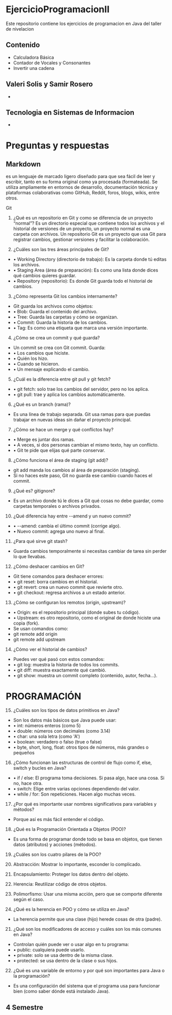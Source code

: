 # EjercicioProgramacionII

Este repositorio contiene los ejercicios de programacion en Java del taller de nivelacion

## Contenido

- Calculadora Básica
- Contador de Vocales y Consonantes
- Invertir una cadena

## Valeri Solis y Samir Rosero
- 
## Tecnologia en Sistemas de Informacion
- 

# Preguntas y respuestas
## Markdown 

es un lenguaje de marcado ligero diseñado para que sea fácil de leer y escribir, tanto en su forma original como ya procesada (formateada). Se utiliza ampliamente en entornos de desarrollo, documentación técnica y plataformas colaborativas como GitHub, Reddit, foros, blogs, wikis, entre otros.

Git 
1. ¿Qué es un repositorio en Git y como se diferencia de un proyecto “normal”?
Es un directorio especial que contiene todos los archivos y el historial de versiones de un proyecto, un proyecto normal es una carpeta con archivos. Un repositorio Git es un proyecto que usa Git para registrar cambios, gestionar versiones y facilitar la colaboración.

2. ¿Cuáles son las tres áreas principales de Git?
- •	Working Directory (directorio de trabajo): Es la carpeta donde tú editas los archivos.
- •	Staging Area (área de preparación): Es como una lista donde dices qué cambios quieres guardar.
- •	Repository (repositorio): Es donde Git guarda todo el historial de cambios.

3. ¿Cómo representa Git los cambios internamente?
- Git guarda los archivos como objetos:
- •	Blob: Guarda el contenido del archivo.
- •	Tree: Guarda las carpetas y cómo se organizan.
- •	Commit: Guarda la historia de los cambios.
- •	Tag: Es como una etiqueta que marca una versión importante.



4. ¿Cómo se crea un commit y qué guarda?
- Un commit se crea con Git commit. Guarda:
- •	Los cambios que hiciste.
- •	Quién los hizo.
- •	Cuando se hicieron.
- •	Un mensaje explicando el cambio.

5. ¿Cuál es la diferencia entre git pull y git fetch?
- •	git fetch: solo trae los cambios del servidor, pero no los aplica.
- •	git pull: trae y aplica los cambios automáticamente.

6. ¿Qué es un branch (rama)?
- Es una línea de trabajo separada. Git usa ramas para que puedas trabajar en nuevas ideas sin dañar el proyecto principal.

7. ¿Cómo se hace un merge y qué conflictos hay?
- •	Merge es juntar dos ramas.
- •	A veces, si dos personas cambian el mismo texto, hay un conflicto.
- •	Git te pide que elijas qué parte conservar.

8. ¿Cómo funciona el área de staging (git add)?
- git add manda los cambios al área de preparación (staging).
- Si no haces este paso, Git no guarda ese cambio cuando haces el commit.

9. ¿Qué es? gitignore?
- Es un archivo donde tú le dices a Git qué cosas no debe guardar, como carpetas temporales o archivos privados.
10. ¿Qué diferencia hay entre --amend y un nuevo commit?
- •	--amend: cambia el último commit (corrige algo).
- •	Nuevo commit: agrega uno nuevo al final.

11. ¿Para qué sirve git stash?
- Guarda cambios temporalmente si necesitas cambiar de tarea sin perder lo que llevabas.

12. ¿Cómo deshacer cambios en Git?
- Git tiene comandos para deshacer errores:
- •	git reset: borra cambios en el historial.
- •	git revert: crea un nuevo commit que revierte otro.
- •	git checkout: regresa archivos a un estado anterior.

13. ¿Cómo se configuran los remotos (origin, upstream)?
- •	Origin: es el repositorio principal (donde subes tu código).
- •	Upstream: es otro repositorio, como el original de donde hiciste una copia (fork).
- Se usan comandos como:
- git remote add origin <url>
- git remote add upstream <url>
14. ¿Cómo ver el historial de cambios?
- Puedes ver qué pasó con estos comandos:
- •	git log: muestra la historia de todos los commits.
- •	git diff: muestra exactamente qué cambió.
- •	git show: muestra un commit completo (contenido, autor, fecha...).

# PROGRAMACIÓN

15. ¿Cuáles son los tipos de datos primitivos en Java?
- Son los datos más básicos que Java puede usar:
- •	int: números enteros (como 5)
- •	double: números con decimales (como 3.14)
- •	char: una sola letra (como 'A')
- •	boolean: verdadero o falso (true o false)
- •	byte, short, long, float: otros tipos de números, más grandes o pequeños

16. ¿Cómo funcionan las estructuras de control de flujo como if, else, switch y bucles en Java?
- •	if / else: El programa toma decisiones. Si pasa algo, hace una cosa. Si no, hace otra.
- •	switch: Elige entre varias opciones dependiendo del valor.
- •	while / for: Son repeticiones. Hacen algo muchas veces.

17. ¿Por qué es importante usar nombres significativos para variables y métodos?
- Porque así es más fácil entender el código.

18. ¿Qué es la Programación Orientada a Objetos (POO)?
- Es una forma de programar donde todo se basa en objetos, que tienen datos (atributos) y acciones (métodos).

19. ¿Cuáles son los cuatro pilares de la POO?
1.	Abstracción: Mostrar lo importante, esconder lo complicado.
2.	Encapsulamiento: Proteger los datos dentro del objeto.
3.	Herencia: Reutilizar código de otros objetos.
4.	Polimorfismo: Usar una misma acción, pero que se comporte diferente según el caso.

20. ¿Qué es la herencia en POO y cómo se utiliza en Java?
- La herencia permite que una clase (hijo) herede cosas de otra (padre).

21. ¿Qué son los modificadores de acceso y cuáles son los más comunes en Java?
- Controlan quién puede ver o usar algo en tu programa:
- •	public: cualquiera puede usarlo.
- •	private: solo se usa dentro de la misma clase.
- •	protected: se usa dentro de la clase o sus hijos.

22. ¿Qué es una variable de entorno y por qué son importantes para Java o la programación?
- Es una configuración del sistema que el programa usa para funcionar bien (como saber dónde está instalado Java).

## 4 Semestre
